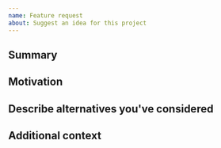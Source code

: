 ```yaml
---
name: Feature request
about: Suggest an idea for this project
---
```


<!--

Have you read WASP's Code of Conduct? By filing an Issue, you are expected to comply with it, including treating everyone with respect: https://github.com/digicatapult/apollo-type-validation-plugin/.github/blob/master/CODE_OF_CONDUCT.md

---
Also note that the Digital Catapult team has finite resources so it's unlikely that we'll work on feature requests. If we're interested in a particular feature however, we'll follow up and ask you to submit an RFC to talk about it in more detail.

-->

## Summary

<!-- One paragraph explanation of the feature. -->

## Motivation

<!-- Why are we doing this? What use cases does it support? What is the expected outcome? -->

## Describe alternatives you've considered

<!-- A clear and concise description of the alternative solutions you've considered. Be sure to explain why WASP's existing customisability isn't suitable for this feature. -->

## Additional context

<!-- Add any other context or screenshots about the feature request here. -->
